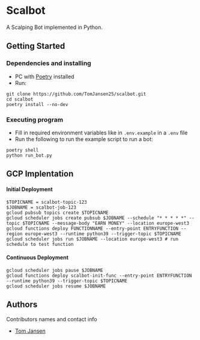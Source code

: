 # Scalbot
A Scalping Bot implemented in Python.

## Getting Started

### Dependencies and installing

* PC with [Poetry](https://python-poetry.org/) installed
* Run:
```shell
git clone https://github.com/TomJansen25/scalbot.git
cd scalbot
poetry install --no-dev
```

### Executing program

* Fill in required environment variables like in `.env.example` in a `.env` file
* Run the following to run the example script to run a bot:
```shell
poetry shell
python run_bot.py
```

## GCP Implentation

#### Initial Deployment
```shell
$TOPICNAME = scalbot-topic-123
$JOBNAME = scalbot-job-123
gcloud pubsub topics create $TOPICNAME
gcloud scheduler jobs create pubsub $JOBNAME --schedule "* * * * *" --topic $TOPICNAME --message-body "EARN MONEY" --location europe-west3
gcloud functions deploy FUNCTIONNAME --entry-point ENTRYFUNCTION --region europe-west3 --runtime python39 --trigger-topic $TOPICNAME
gcloud scheduler jobs run $JOBNAME --location europe-west3 # run schedule to test function
```

#### Continuous Deployment
```shell
gcloud scheduler jobs pause $JOBNAME
gcloud functions deploy scalbot-init-func --entry-point ENTRYFUNCTION --runtime python39 --trigger-topic $TOPICNAME
gcloud scheduler jobs resume $JOBNAME
```

## Authors

Contributors names and contact info

- [Tom Jansen](https://github.com/TomJansen25)
